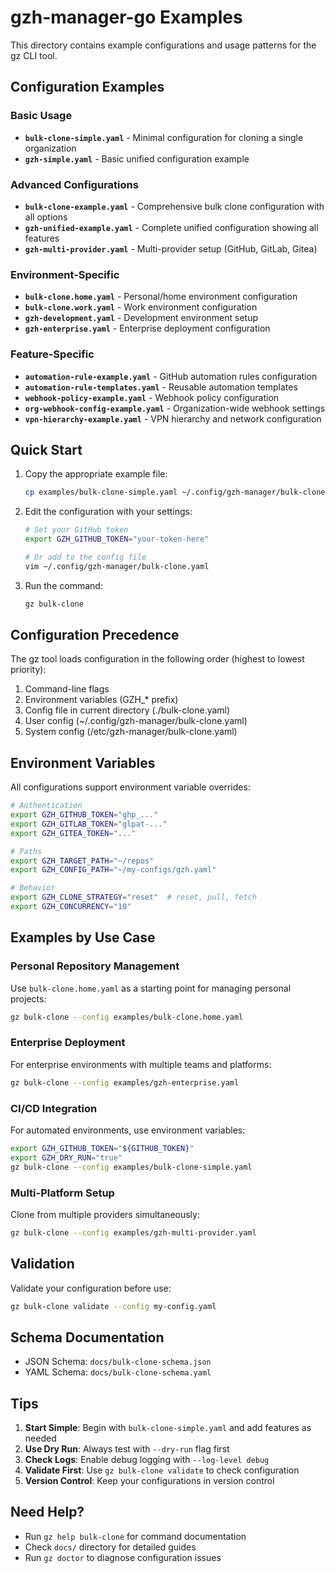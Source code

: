 # gzh-manager-go Examples

This directory contains example configurations and usage patterns for the gz CLI tool.

## Configuration Examples

### Basic Usage

- **`bulk-clone-simple.yaml`** - Minimal configuration for cloning a single organization
- **`gzh-simple.yaml`** - Basic unified configuration example

### Advanced Configurations

- **`bulk-clone-example.yaml`** - Comprehensive bulk clone configuration with all options
- **`gzh-unified-example.yaml`** - Complete unified configuration showing all features
- **`gzh-multi-provider.yaml`** - Multi-provider setup (GitHub, GitLab, Gitea)

### Environment-Specific

- **`bulk-clone.home.yaml`** - Personal/home environment configuration
- **`bulk-clone.work.yaml`** - Work environment configuration
- **`gzh-development.yaml`** - Development environment setup
- **`gzh-enterprise.yaml`** - Enterprise deployment configuration

### Feature-Specific

- **`automation-rule-example.yaml`** - GitHub automation rules configuration
- **`automation-rule-templates.yaml`** - Reusable automation templates
- **`webhook-policy-example.yaml`** - Webhook policy configuration
- **`org-webhook-config-example.yaml`** - Organization-wide webhook settings
- **`vpn-hierarchy-example.yaml`** - VPN hierarchy and network configuration

## Quick Start

1. Copy the appropriate example file:
   ```bash
   cp examples/bulk-clone-simple.yaml ~/.config/gzh-manager/bulk-clone.yaml
   ```

2. Edit the configuration with your settings:
   ```bash
   # Set your GitHub token
   export GZH_GITHUB_TOKEN="your-token-here"
   
   # Or add to the config file
   vim ~/.config/gzh-manager/bulk-clone.yaml
   ```

3. Run the command:
   ```bash
   gz bulk-clone
   ```

## Configuration Precedence

The gz tool loads configuration in the following order (highest to lowest priority):

1. Command-line flags
2. Environment variables (GZH_* prefix)
3. Config file in current directory (./bulk-clone.yaml)
4. User config (~/.config/gzh-manager/bulk-clone.yaml)
5. System config (/etc/gzh-manager/bulk-clone.yaml)

## Environment Variables

All configurations support environment variable overrides:

```bash
# Authentication
export GZH_GITHUB_TOKEN="ghp_..."
export GZH_GITLAB_TOKEN="glpat-..."
export GZH_GITEA_TOKEN="..."

# Paths
export GZH_TARGET_PATH="~/repos"
export GZH_CONFIG_PATH="~/my-configs/gzh.yaml"

# Behavior
export GZH_CLONE_STRATEGY="reset"  # reset, pull, fetch
export GZH_CONCURRENCY="10"
```

## Examples by Use Case

### Personal Repository Management

Use `bulk-clone.home.yaml` as a starting point for managing personal projects:

```bash
gz bulk-clone --config examples/bulk-clone.home.yaml
```

### Enterprise Deployment

For enterprise environments with multiple teams and platforms:

```bash
gz bulk-clone --config examples/gzh-enterprise.yaml
```

### CI/CD Integration

For automated environments, use environment variables:

```bash
export GZH_GITHUB_TOKEN="${GITHUB_TOKEN}"
export GZH_DRY_RUN="true"
gz bulk-clone --config examples/bulk-clone-simple.yaml
```

### Multi-Platform Setup

Clone from multiple providers simultaneously:

```bash
gz bulk-clone --config examples/gzh-multi-provider.yaml
```

## Validation

Validate your configuration before use:

```bash
gz bulk-clone validate --config my-config.yaml
```

## Schema Documentation

- JSON Schema: `docs/bulk-clone-schema.json`
- YAML Schema: `docs/bulk-clone-schema.yaml`

## Tips

1. **Start Simple**: Begin with `bulk-clone-simple.yaml` and add features as needed
2. **Use Dry Run**: Always test with `--dry-run` flag first
3. **Check Logs**: Enable debug logging with `--log-level debug`
4. **Validate First**: Use `gz bulk-clone validate` to check configuration
5. **Version Control**: Keep your configurations in version control

## Need Help?

- Run `gz help bulk-clone` for command documentation
- Check `docs/` directory for detailed guides
- Run `gz doctor` to diagnose configuration issues